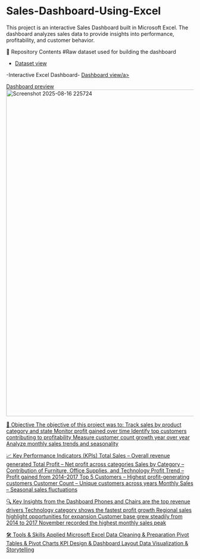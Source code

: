 # Sales-Dashboard-Using-Excel
 This project is an interactive Sales Dashboard built in Microsoft Excel. The dashboard analyzes sales data to provide insights into performance, profitability, and customer behavior.
 
 📂 Repository Contents
#Raw dataset used for building the dashboard
- <a href="https://github.com/sanketphate/Sales-Dashboard-Using-Excel/blob/main/salesdata%20(1).xlsx"> Dataset view</a>

-Interactive Excel Dashboard- <a href="https://github.com/sanketphate/Sales-Dashboard-Using-Excel/blob/main/Screenshot%202025-08-16%20225724.png"> Dashboard view/a>

Dashboard preview <img width="1484" height="876" alt="Screenshot 2025-08-16 225724" src="https://github.com/user-attachments/assets/6cf10a02-221c-4626-bf75-9409ac68a2e0" />

🎯 Objective
The objective of this project was to:
Track sales by product category and state
Monitor profit gained over time
Identify top customers contributing to profitability
Measure customer count growth year over year
Analyze monthly sales trends and seasonality

📈 Key Performance Indicators (KPIs)
Total Sales – Overall revenue generated
Total Profit – Net profit across categories
Sales by Category – Contribution of Furniture, Office Supplies, and Technology
Profit Trend – Profit gained from 2014–2017
Top 5 Customers – Highest profit-generating customers
Customer Count – Unique customers across years
Monthly Sales – Seasonal sales fluctuations

🔍 Key Insights from the Dashboard
Phones and Chairs are the top revenue drivers
Technology category shows the fastest profit growth
Regional sales highlight opportunities for expansion
Customer base grew steadily from 2014 to 2017
November recorded the highest monthly sales peak

🛠️ Tools & Skills Applied
Microsoft Excel
Data Cleaning & Preparation
Pivot Tables & Pivot Charts
KPI Design & Dashboard Layout
Data Visualization & Storytelling
